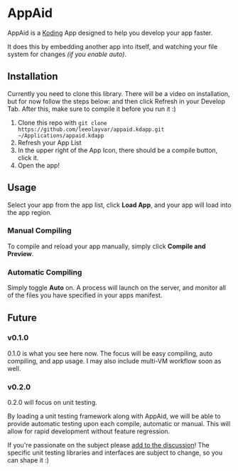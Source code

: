 
# AppAid

AppAid is a [Koding](https://koding.com) App designed to help you develop your
app faster.

It does this by embedding another app into itself, and watching your file
system for changes *(if you enable auto)*.

## Installation

Currently you need to clone this library. There will be a video on installation,
but for now follow the steps below:
and then click Refresh in your Develop Tab. After this, make sure to compile
it before you run it :)

1. Clone this repo with
  `git clone https://github.com/leeolayvar/appaid.kdapp.git ~/Applications/appaid.kdapp`
2. Refresh your App List
3. In the upper right of the App Icon, there should be a compile button,
  click it.
4. Open the app!

## Usage

Select your app from the app list, click **Load App**, and your app will load
into the app region.

### Manual Compiling

To compile and reload your app manually, simply click **Compile and Preview**.

### Automatic Compiling

Simply toggle **Auto** on. A process will launch on the server, and monitor
all of the files you have specified in your apps manifest.

## Future

### v0.1.0

0.1.0 is what you see here now. The focus will be easy compiling, auto
compiling, and app usage. I may also include multi-VM workflow soon as well.

### v0.2.0

0.2.0 will focus on unit testing.

By loading a unit testing framework along with AppAid, we will be able to
provide automatic testing upon each compile, automatic or manual. This will
allow for rapid development without feature regression.

If you're passionate on the subject please [add to the discussion][1]! The
specific unit testing libraries and interfaces are subject to change, so you
can shape it :)



[1]: https://github.com/leeolayvar/appaid.kdapp/issues/1
